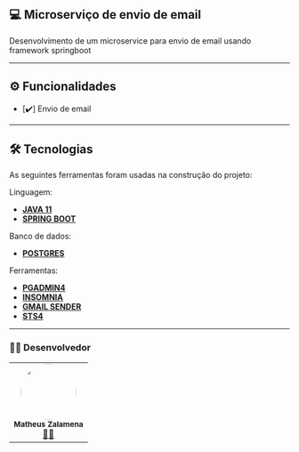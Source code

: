 ## 💻 Microserviço de envio de email

Desenvolvimento de um microservice para envio de email usando framework springboot

---
## ⚙️ Funcionalidades

- [:heavy_check_mark:] Envio de email

---
## 🛠 Tecnologias

As seguintes ferramentas foram usadas na construção do projeto:

Linguagem:
 -  **[JAVA 11]()**
 -  **[SPRING BOOT]()**

 Banco de dados:
 -  **[POSTGRES]()**

Ferramentas:
 -  **[PGADMIN4]()**
 -  **[INSOMNIA]()**
 -  **[GMAIL SENDER]()**
-   **[STS4]()**


---
### 👨‍💻 Desenvolvedor
<table>
  <tr>
    <td align="center"><img style="border-radius: 50%;" src="https://avatars2.githubusercontent.com/u/48697859?v=4" width="100px;" alt=""/><br /><sub><b>Matheus Zalamena</b></sub></a><br /><a  href="https://github.com/Matheuszl"> 👨‍🚀 </a></td>    
  </tr>
</table>